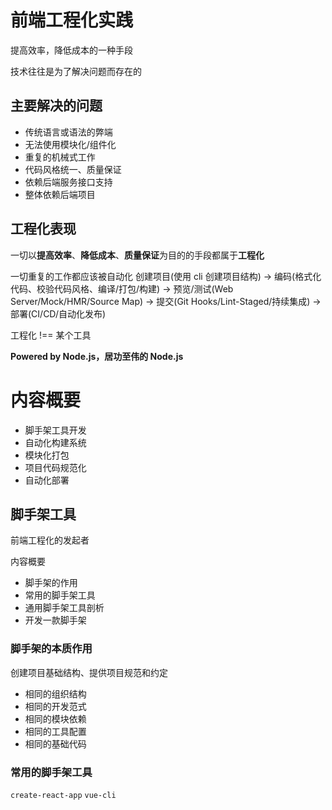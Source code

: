 # 前端工程化实践

提高效率，降低成本的一种手段

技术往往是为了解决问题而存在的

## 主要解决的问题

- 传统语言或语法的弊端
- 无法使用模块化/组件化
- 重复的机械式工作
- 代码风格统一、质量保证
- 依赖后端服务接口支持
- 整体依赖后端项目

## 工程化表现

一切以**提高效率**、**降低成本**、**质量保证**为目的的手段都属于**工程化**

一切重复的工作都应该被自动化
创建项目(使用 cli 创建项目结构) -> 编码(格式化代码、校验代码风格、编译/打包/构建) -> 预览/测试(Web Server/Mock/HMR/Source Map) -> 提交(Git Hooks/Lint-Staged/持续集成) -> 部署(CI/CD/自动化发布)

工程化 !== 某个工具

**Powered by Node.js，居功至伟的 Node.js**

# 内容概要

- 脚手架工具开发
- 自动化构建系统
- 模块化打包
- 项目代码规范化
- 自动化部署

## 脚手架工具

前端工程化的发起者

内容概要

- 脚手架的作用
- 常用的脚手架工具
- 通用脚手架工具剖析
- 开发一款脚手架

### 脚手架的本质作用

创建项目基础结构、提供项目规范和约定

- 相同的组织结构
- 相同的开发范式
- 相同的模块依赖
- 相同的工具配置
- 相同的基础代码

### 常用的脚手架工具

`create-react-app`
`vue-cli`
